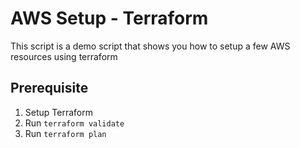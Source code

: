# AWS Setup - Terraform

This script is a demo script that shows you how to setup a few AWS resources using terraform

## Prerequisite
1. Setup Terraform
1. Run `terraform validate`
1. Run `terraform plan`